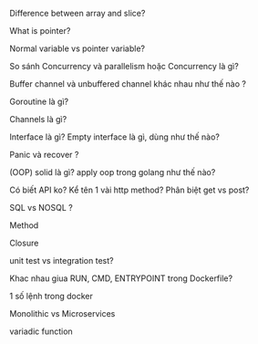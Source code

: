 Difference between array and slice?
       
What is pointer?
       
Normal variable vs pointer variable?
    
So sánh Concurrency và parallelism hoặc Concurrency là gì?

Buffer channel và unbuffered channel khác nhau như thế nào ?

Goroutine là gì?

Channels là gì?

Interface là gì? Empty interface là gì, dùng như thế nào?

Panic và recover ?

(OOP) solid là gì? apply oop trong golang như thế nào?

Có biết API ko? Kể tên 1 vài http method? Phân biệt get vs post?


SQL vs NOSQL ?

Method

Closure

unit test vs integration test?

Khac nhau giua RUN, CMD, ENTRYPOINT trong Dockerfile?

1 số lệnh trong docker

Monolithic vs Microservices

variadic function